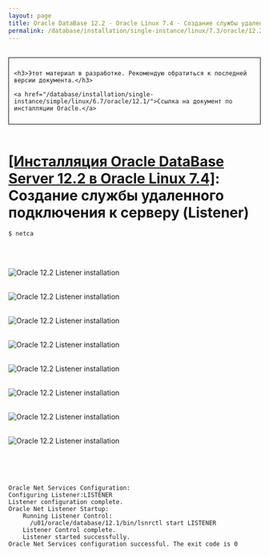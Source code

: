 ```yaml
---
layout: page
title: Oracle DataBase 12.2 - Oracle Linux 7.4 - Создание службы удаленного подключения к серверу (Listener)
permalink: /database/installation/single-instance/linux/7.3/oracle/12.2/oracle-listener-creation/
---
```


<br/>

<div style="padding:10px; border:thin solid black;">

	<h3>Этот материал в разработке. Рекомендую обратиться к последней версии документа.</h3>

    <a href="/database/installation/single-instance/simple/linux/6.7/oracle/12.1/">Ссылка на документ по инсталляции Oracle.</a>

</div>

<br/>

# <a href="/database/installation/single-instance/simple/linux/7.4/oracle/12.2/">[Инсталляция Oracle DataBase Server 12.2 в Oracle Linux 7.4]</a>: Создание службы удаленного подключения к серверу (Listener)


	$ netca


<br/><br/>


<img src="//img.oradba.net/01-database/02-installation/01-single-instance/01-simple/02-linux/7.4/oracle/12.2/03-listener-creation/listener-creation_01.png" border="0" alt="Oracle 12.2 Listener installation"><br/><br/>


<img src="//img.oradba.net/01-database/02-installation/01-single-instance/01-simple/02-linux/7.4/oracle/12.2/03-listener-creation/listener-creation_02.png" border="0" alt="Oracle 12.2 Listener installation"><br/><br/>

<img src="//img.oradba.net/01-database/02-installation/01-single-instance/01-simple/02-linux/7.4/oracle/12.2/03-listener-creation/listener-creation_03.png" border="0" alt="Oracle 12.2 Listener installation"><br/><br/>

<img src="//img.oradba.net/01-database/02-installation/01-single-instance/01-simple/02-linux/7.4/oracle/12.2/03-listener-creation/listener-creation_04.png" border="0" alt="Oracle 12.2 Listener installation"><br/><br/>

<img src="//img.oradba.net/01-database/02-installation/01-single-instance/01-simple/02-linux/7.4/oracle/12.2/03-listener-creation/listener-creation_05.png" border="0" alt="Oracle 12.2 Listener installation"><br/><br/>

<img src="//img.oradba.net/01-database/02-installation/01-single-instance/01-simple/02-linux/7.4/oracle/12.2/03-listener-creation/listener-creation_06.png" border="0" alt="Oracle 12.2 Listener installation"><br/><br/>

<img src="//img.oradba.net/01-database/02-installation/01-single-instance/01-simple/02-linux/7.4/oracle/12.2/03-listener-creation/listener-creation_07.png" border="0" alt="Oracle 12.2 Listener installation"><br/><br/>

<img src="//img.oradba.net/01-database/02-installation/01-single-instance/01-simple/02-linux/7.4/oracle/12.2/03-listener-creation/listener-creation_08.png" border="0" alt="Oracle 12.2 Listener installation"><br/><br/>


<br/><br/>

	Oracle Net Services Configuration:
	Configuring Listener:LISTENER
	Listener configuration complete.
	Oracle Net Listener Startup:
	    Running Listener Control:
	      /u01/oracle/database/12.1/bin/lsnrctl start LISTENER
	    Listener Control complete.
	    Listener started successfully.
	Oracle Net Services configuration successful. The exit code is 0
